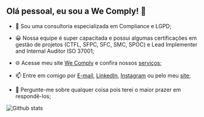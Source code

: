 ## Olá pessoal, eu sou a We Comply! 👋

- 🔭 Sou uma consultoria especializada em Compliance e LGPD;
- 😀 Nossa equipe é super capacitada e possui algumas certificações em gestão de projetos (CTFL, SFPC, SFC, SMC, SPOC) e Lead Implementer and Internal Auditor ISO 37001;

- 🌐 Acesse meu site [We Comply](https://wecomply.com.br/) e confira nossos [serviços](https://wecomply.com.br/servicos);

- 📫 Entre em comigo por [E-mail](mailto:contato@wecomply.com.br), [LinkedIn](https://www.linkedin.com/company/wecomplybr/), [Instagram](https://www.instagram.com/wecomplybr/) ou pelo meu [site](https://wecomply.com.br/);
- 💬 Pergunte-me sobre qualquer coisa pois terei o maior prazer em respondê-los;

![Github stats](https://github-readme-stats.vercel.app/api?username=wecomply)
